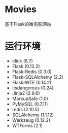 # Movies
基于Flask的微电影网站
# 运行环境

* click (6.7)
* Flask (0.12.2)
* Flask-Redis (0.3.0)
* Flask-SQLAlchemy (2.2)
* Flask-WTF (0.14.2)
* itsdangerous (0.24)
* Jinja2 (2.9.6)
* MarkupSafe (1.0)
* PyMySQL (0.7.11)
* redis (2.10.5)
* SQLAlchemy (1.1.12)
* Werkzeug (0.12.2)
* WTForms (2.1)
